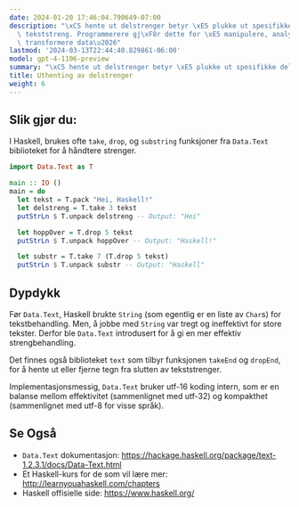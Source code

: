 ```yaml
---
date: 2024-01-20 17:46:04.790649-07:00
description: "\xC5 hente ut delstrenger betyr \xE5 plukke ut spesifikke deler av en\
  \ tekststreng. Programmerere gj\xF8r dette for \xE5 manipulere, analysere eller\
  \ transformere data\u2026"
lastmod: '2024-03-13T22:44:40.829861-06:00'
model: gpt-4-1106-preview
summary: "\xC5 hente ut delstrenger betyr \xE5 plukke ut spesifikke deler av en tekststreng."
title: Uthenting av delstrenger
weight: 6
---
```


## Slik gjør du:
I Haskell, brukes ofte `take`, `drop`, og `substring` funksjoner fra `Data.Text` biblioteket for å håndtere strenger.

```Haskell
import Data.Text as T

main :: IO ()
main = do
  let tekst = T.pack "Hei, Haskell!"
  let delstreng = T.take 3 tekst
  putStrLn $ T.unpack delstreng -- Output: "Hei"

  let hoppOver = T.drop 5 tekst
  putStrLn $ T.unpack hoppOver -- Output: "Haskell!"

  let substr = T.take 7 (T.drop 5 tekst)
  putStrLn $ T.unpack substr -- Output: "Haskell"
```

## Dypdykk
Før `Data.Text`, Haskell brukte `String` (som egentlig er en liste av `Char`s) for tekstbehandling. Men, å jobbe med `String` var tregt og ineffektivt for store tekster. Derfor ble `Data.Text` introdusert for å gi en mer effektiv strengbehandling.

Det finnes også biblioteket `text` som tilbyr funksjonen `takeEnd` og `dropEnd`, for å hente ut eller fjerne tegn fra slutten av tekststrenger.

Implementasjonsmessig, `Data.Text` bruker utf-16 koding intern, som er en balanse mellom effektivitet (sammenlignet med utf-32) og kompakthet (sammenlignet med utf-8 for visse språk).

## Se Også
- `Data.Text` dokumentasjon: https://hackage.haskell.org/package/text-1.2.3.1/docs/Data-Text.html
- Et Haskell-kurs for de som vil lære mer: http://learnyouahaskell.com/chapters
- Haskell offisielle side: https://www.haskell.org/
